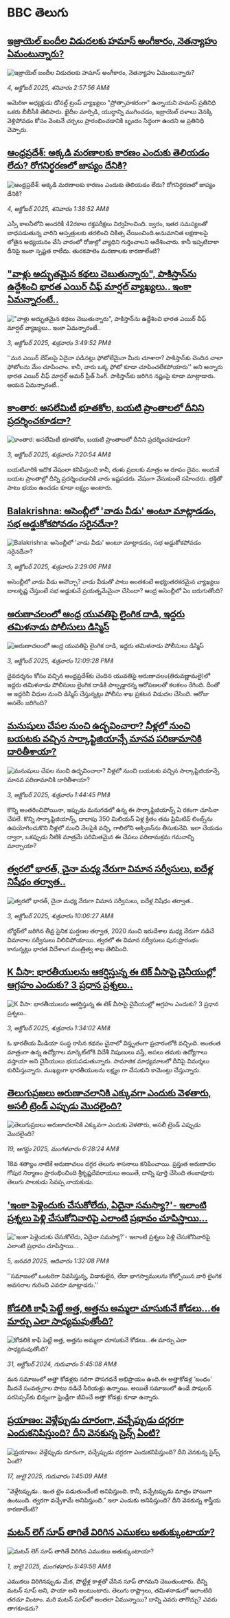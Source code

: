 # BBC తెలుగు## [ఇజ్రాయెల్ బందీల విడుదలకు హమాస్ అంగీకారం, నెతన్యాహు ఏమంటున్నారు? ](https://www.bbc.com/telugu/articles/crrj8gqn2gyo?at_medium=RSS&at_campaign=rss?at_campaign=githubrss)![ఇజ్రాయెల్ బందీల విడుదలకు హమాస్ అంగీకారం, నెతన్యాహు ఏమంటున్నారు? ](https://ichef.bbci.co.uk/ace/ws/240/cpsprodpb/78ab/live/2ca9c6c0-a0c9-11f0-92db-77261a15b9d2.jpg)_4, అక్టోబర్ 2025, శనివారం 2:57:56 AMకి_అమెరికా అధ్యక్షుడు డోనల్డ్ ట్రంప్ వ్యాఖ్యలు "ప్రోత్సాహకరంగా" ఉన్నాయని హమాస్ ప్రతినిధి ఒకరు బీబీసీకి తెలిపారు. ఖైదీల మార్పిడి, యుద్ధాన్ని ముగించడం, ఇజ్రాయెల్ దళాలు వెనక్కి వెళ్లిపోవడం కోసం వెంటనే చర్చలు ప్రారంభించడానికి బృందం సిద్ధంగా ఉందని ఆ ప్రతినిధి చెప్పారు.## [ఆంధ్రప్రదేశ్: అక్కడి మరణాలకు కారణం ఎందుకు తెలియడం లేదు? రోగనిర్థరణలో జాప్యం దేనికి? ](https://www.bbc.com/telugu/articles/ckg341vjd7jo?at_medium=RSS&at_campaign=rss?at_campaign=githubrss)![ఆంధ్రప్రదేశ్: అక్కడి మరణాలకు కారణం ఎందుకు తెలియడం లేదు? రోగనిర్థరణలో జాప్యం దేనికి? ](https://ichef.bbci.co.uk/ace/ws/240/cpsprodpb/1499/live/d292db70-a06b-11f0-928c-71dbb8619e94.jpg)_4, అక్టోబర్ 2025, శనివారం 1:38:52 AMకి_ఎస్సీ కాలనీలోని అందరికీ 42రకాల రక్తపరీక్షలు నిర్వహించింది. జ్వరం, ఇతర సమస్యలతో బాధపడుతున్న వారిని ఆస్పత్రులకు తరలించి చికిత్స చేయించింది.అనుమానిత లక్షణాలపై లోతైన అధ్యయనం చేసి వారంలో రోజుల్లో వ్యాధిని గుర్తించాలని ఆదేశించారు. కానీ ఇప్పటిదాకా దీనిపై ఇంకా స్పష్టత రాలేదు. తురకపాలెం మరణాలకు కారణాలేంటి?## ["వాళ్లు అద్భుతమైన కథలు చెబుతున్నారు", పాకిస్తాన్‌‌‌ను ఉద్దేశించి భారత ఎయిర్‌ చీఫ్ మార్షల్ వ్యాఖ్యలు.. ఇంకా ఏమన్నారంటే..](https://www.bbc.com/telugu/articles/cz08jem75y7o?at_medium=RSS&at_campaign=rss?at_campaign=githubrss)!["వాళ్లు అద్భుతమైన కథలు చెబుతున్నారు", పాకిస్తాన్‌‌‌ను ఉద్దేశించి భారత ఎయిర్‌ చీఫ్ మార్షల్ వ్యాఖ్యలు.. ఇంకా ఏమన్నారంటే..](https://ichef.bbci.co.uk/ace/ws/240/cpsprodpb/f87b/live/11aaa920-a06a-11f0-92db-77261a15b9d2.jpg)_3, అక్టోబర్ 2025, శుక్రవారం 3:49:52 PMకి_''మన ఎయిర్ బేస్‌లపై ఏదైనా పడినట్లు ఫోటోలేమైనా మీరు చూశారా? పాకిస్తాన్‌కు చెందిన చాలా ఫోటోలను మేం చూపించాం. కానీ, వారు ఒక్క ఫోటో కూడా చూపించలేకపోయారు'' అని అన్నారు భారత ఎయిర్ చీఫ్ మార్షల్ అమర్ ప్రీత్ సింగ్. పాకిస్తాన్‌కు జరిగిన నష్టంపై కూడా మాట్లాడారు. ఆయన ఏమన్నారంటే..## [కాంతార: అసలేమిటీ భూతకోల, బయటి ప్రాంతాలలో దీనిని ప్రదర్శించకూడదా?  ](https://www.bbc.com/telugu/articles/cr5qjnvzg7no?at_medium=RSS&at_campaign=rss?at_campaign=githubrss)![కాంతార: అసలేమిటీ భూతకోల, బయటి ప్రాంతాలలో దీనిని ప్రదర్శించకూడదా?  ](https://ichef.bbci.co.uk/ace/ws/240/cpsprodpb/c56a/live/c8838e90-9f8f-11f0-b741-177e3e2c2fc7.jpg)_3, అక్టోబర్ 2025, శుక్రవారం 7:20:54 AMకి_బయటివారికి ఇదొక వేషంలా కనిపిస్తుంది కానీ, తుళు ప్రజలకు మాత్రం ఆ రూపం దైవం. అందుకే బయట ప్రాంతాల్లో దీన్ని ప్రదర్శించడానికి వారు ఇష్టపడరు. వేషంగా వేసుకుంటే సహించరు. భక్తితో పాటు భయం ఉంచడం కూడా లక్ష్యం అంటారు.## [Balakrishna: అసెంబ్లీలో 'వాడు వీడు' అంటూ మాట్లాడడం, సభ అడ్డుకోకపోవడం సరైనదేనా? ](https://www.bbc.com/telugu/articles/c8ex2g86xkeo?at_medium=RSS&at_campaign=rss?at_campaign=githubrss)![Balakrishna: అసెంబ్లీలో 'వాడు వీడు' అంటూ మాట్లాడడం, సభ అడ్డుకోకపోవడం సరైనదేనా? ](https://ichef.bbci.co.uk/ace/ws/240/cpsprodpb/c8f6/live/39b19b00-a064-11f0-92db-77261a15b9d2.jpg)_3, అక్టోబర్ 2025, శుక్రవారం 2:29:06 PMకి_అసెంబ్లీలో వాడు వీడు అనొచ్చా? వాడు వీడుతో పాటు అంతకంటే అభ్యంతరకరమైన వ్యాఖ్యలు బాలకృష్ణ చేస్తుంటే సభ అడ్డుకునే  ప్రయత్నమేమైనా చేసిందా? ఆంధ్ర అసెంబ్లీలో ఏం జరుగుతోంది?## [అరుణాచలంలో ఆంధ్ర యువతిపై లైంగిక దాడి, ఇద్దరు తమిళనాడు పోలీసులు డిస్మిస్](https://www.bbc.com/telugu/articles/c740y1rww8mo?at_medium=RSS&at_campaign=rss?at_campaign=githubrss)![అరుణాచలంలో ఆంధ్ర యువతిపై లైంగిక దాడి, ఇద్దరు తమిళనాడు పోలీసులు డిస్మిస్](https://ichef.bbci.co.uk/ace/ws/240/cpsprodpb/94d5/live/47759a10-a051-11f0-b741-177e3e2c2fc7.jpg)_3, అక్టోబర్ 2025, శుక్రవారం 12:09:28 PMకి_దైవదర్శనం కోసం వచ్చిన ఆంధ్రప్రదేశ్‌కు చెందిన యువతిపై అరుణాచలం(తిరువణ్ణామలై)లో ఇద్దరు తమిళనాడు పోలీసులు లైంగిక దాడికి పాల్పడ్డారన్న ఆరోపణలతో కలకలం రేగింది. దీంతో ఆ ఇద్దరినీ విధుల నుంచి డిస్మిస్ చేస్తున్నట్లు పోలీసు శాఖ ప్రకటన విడుదల చేసింది. ఆరోజు అసలేం జరిగింది?## [మనుషులు చేపల నుంచి ఉద్భవించారా? నీళ్లలో నుంచి బయటకు వచ్చిన సార్కాప్టిజియాన్సే మానవ పరిణామానికి దారితీశాయా? ](https://www.bbc.com/telugu/articles/cy8rvxg1ggko?at_medium=RSS&at_campaign=rss?at_campaign=githubrss)![మనుషులు చేపల నుంచి ఉద్భవించారా? నీళ్లలో నుంచి బయటకు వచ్చిన సార్కాప్టిజియాన్సే మానవ పరిణామానికి దారితీశాయా? ](https://ichef.bbci.co.uk/ace/ws/240/cpsprodpb/469b/live/ae3a4630-a05e-11f0-89d1-6da56a5b5901.jpg)_3, అక్టోబర్ 2025, శుక్రవారం 1:44:45 PMకి_కొన్ని అంతరించిపోయినా, ఇప్పుడు మనుగడలో ఉన్న ఈ సార్కాప్టిజియాన్స్ ఏ రకంగా చూసినా చేపలే. కొన్ని సార్కాప్టిజియాన్స్, దాదాపు 350 మిలియన్ ఏళ్ల క్రితం తమ ప్రిమిటివ్ లింబ్స్‌ను ఉపయోగించుకొని నీళ్లలో నుంచి నేలపైకి వచ్చి, గాలిలోని ఆక్సిజన్‌ను తీసుకునేవి. ఇలా చేయడం ద్వారా, ఒకప్పుడు నీటికి మాత్రమే పరిమితమైన ఈ చేపలు పరిణామక్రమ గమనాన్ని మార్చాయా?## [త్వరలో భారత్, చైనా మధ్య నేరుగా విమాన సర్వీసులు, ఐదేళ్ల నిషేధం తర్వాత..](https://www.bbc.com/telugu/articles/c5yjzjzwle1o?at_medium=RSS&at_campaign=rss?at_campaign=githubrss)![త్వరలో భారత్, చైనా మధ్య నేరుగా విమాన సర్వీసులు, ఐదేళ్ల నిషేధం తర్వాత..](https://ichef.bbci.co.uk/ace/ws/240/cpsprodpb/19d1/live/4e5f7f30-a029-11f0-b953-476f858a7e51.jpg)_3, అక్టోబర్ 2025, శుక్రవారం 10:06:27 AMకి_బోర్డర్‌లో జరిగిన తీవ్ర సైనిక ఘర్షణల తర్వాత, 2020 నుంచి ఇరుదేశాల మధ్య నేరుగా నడిచే విమానాల సర్వీసులు నిలిచిపోయాయి. త్వరలో ఈ విమాన సర్వీసులు పున:ప్రారంభం కానున్నట్లు భారత విదేశాంగ మంత్రిత్వ శాఖ తెలిపింది.## [K వీసా: భారతీయులను ఆకర్షిస్తున్న ఈ టెక్ వీసాపై చైనీయుల్లో ఆగ్రహం ఎందుకు? 3 ప్రధాన ప్రశ్నలు..](https://www.bbc.com/telugu/articles/cwy8d92d71do?at_medium=RSS&at_campaign=rss?at_campaign=githubrss)![K వీసా: భారతీయులను ఆకర్షిస్తున్న ఈ టెక్ వీసాపై చైనీయుల్లో ఆగ్రహం ఎందుకు? 3 ప్రధాన ప్రశ్నలు..](https://ichef.bbci.co.uk/ace/ws/240/cpsprodpb/9b17/live/c93bdce0-9fa1-11f0-b741-177e3e2c2fc7.jpg)_3, అక్టోబర్ 2025, శుక్రవారం 1:34:02 AMకి_ఓ భారతీయ మీడియా సంస్థ రాసిన కథనం చైనాలో విస్తృతంగా ప్రచారంలోకి వచ్చింది. అంతంత మాత్రంగా ఉన్న ఉద్యోగాల మార్కెట్‌లోకి విదేశీ నిపుణులు వస్తే, అసలు తమకు ఉద్యోగాలు వస్తాయా అని చైనీయులు భయపడుతున్నారు. సామాజిక మాధ్యమాలలో దీనిపై విమర్శలు కురిపిస్తున్నారు. ముఖ్యంగా భారతీయులను లక్ష్యం గా చేసుకుని కామెంట్లు చేస్తున్నారు.## [తెలుగుప్రజలు అరుణాచలానికి ఎక్కువగా ఎందుకు వెళతారు, అసలీ ట్రెండ్ ఎప్పుడు మొదలైంది? ](https://www.bbc.com/telugu/articles/c8jp32zrzxpo?at_medium=RSS&at_campaign=rss?at_campaign=githubrss)![తెలుగుప్రజలు అరుణాచలానికి ఎక్కువగా ఎందుకు వెళతారు, అసలీ ట్రెండ్ ఎప్పుడు మొదలైంది? ](https://ichef.bbci.co.uk/ace/ws/240/cpsprodpb/cf2d/live/01932bf0-7d85-11f0-98a0-956f61945264.jpg)_19, ఆగస్టు 2025, మంగళవారం 6:28:24 AMకి_18వ శతాబ్దం నాటికే అరుణాచలం దగ్గర తెలుగు శాసనాలు కనిపించాయి. ప్రస్తుత అరుణాచల గోపుర నిర్మాణం ప్రారంభించింది శ్రీకృష్ణదేవరాయలు అయితే, దాన్ని పూర్తి చేసింది తంజావూరు తెలుగు పాలకుడు సేవప్ప నాయకుడు.## ['ఇంకా పెళ్లెందుకు చేసుకోలేదు, ఏదైనా సమస్యా?'- ఇలాంటి ప్రశ్నలు పెళ్లి చేసుకోనివారిపై ఎలాంటి ప్రభావం చూపిస్తాయి... ](https://www.bbc.com/telugu/articles/cgq1w3lz7yyo?at_medium=RSS&at_campaign=rss?at_campaign=githubrss)!['ఇంకా పెళ్లెందుకు చేసుకోలేదు, ఏదైనా సమస్యా?'- ఇలాంటి ప్రశ్నలు పెళ్లి చేసుకోనివారిపై ఎలాంటి ప్రభావం చూపిస్తాయి... ](https://ichef.bbci.co.uk/ace/ws/240/cpsprodpb/f6de/live/72c94a60-cb3e-11ef-87df-d575b9a434a4.jpg)_5, జనవరి 2025, ఆదివారం 1:32:08 PMకి_''సమాజంలో ఒంటరిగా నివసిస్తున్న, విడాకులైన, లేదా భాగస్వాములను కోల్పోయిన వారి లైంగిక అవసరాల గురించి ఎవరూ మాట్లాడరు.''## [కోడలికి కాఫీ పెట్టే అత్త, అత్తను అమ్మలా చూసుకునే కోడలు...ఈ మార్పు ఎలా సాధ్యమవుతోంది?](https://www.bbc.com/telugu/articles/c1l41zl8el2o?at_medium=RSS&at_campaign=rss?at_campaign=githubrss)![కోడలికి కాఫీ పెట్టే అత్త, అత్తను అమ్మలా చూసుకునే కోడలు...ఈ మార్పు ఎలా సాధ్యమవుతోంది?](https://ichef.bbci.co.uk/ace/ws/240/cpsprodpb/2b61/live/9176a6d0-8b0e-11ef-a81b-b1eda9741da3.jpg)_31, అక్టోబర్ 2024, గురువారం 5:45:08 AMకి_మన సమాజంలో అత్తా కోడళ్లకు సరిగా పొసగదనే అభిప్రాయం ఉంది.ఈ అత్తాకోడళ్ల ‘బంధం’ మీదనే సంవత్సరాల పాటు నడిచే సీరియళ్లు ఉన్నాయి. అయితే సమాజంలో ఉండే పాపులర్ పరసెప్సన్‌కు భిన్నంగా ఫ్రెండ్లీగా జీవించే అత్తా కోడళ్లు కూడా ఉన్నారు.## [ప్రయాణం: వెళ్లేప్పుడు దూరంగా, వచ్చేప్పుడు దగ్గరగా ఎందుకనిపిస్తుంది? దీని వెనకున్న సైన్స్ ఏంటి?](https://www.bbc.com/telugu/articles/c0l4y727n1jo?at_medium=RSS&at_campaign=rss?at_campaign=githubrss)![ప్రయాణం: వెళ్లేప్పుడు దూరంగా, వచ్చేప్పుడు దగ్గరగా ఎందుకనిపిస్తుంది? దీని వెనకున్న సైన్స్ ఏంటి?](https://ichef.bbci.co.uk/ace/ws/240/cpsprodpb/054c/live/6957c010-62b0-11f0-8e78-11023c48a856.png)_17, జులై 2025, గురువారం 1:45:09 AMకి_"వెళ్లేటప్పుడు.. ఇంత టైం పడుతుందేంటి అనిపిస్తుంది. కానీ, వచ్చేటప్పుడు మాత్రం హాయిగా ఉంటుంది. త్వరగా వచ్చేశామే అనిపిస్తుంది." ఇలా ఎందుకు అనిపిస్తుంది? దీని వెనకున్న శాస్త్రీయ కారణాలేంటి?## [మటన్ లెగ్ సూప్ తాగితే విరిగిన ఎముకలు అతుక్కుంటాయా?](https://www.bbc.com/telugu/articles/c0l4g92j8kzo?at_medium=RSS&at_campaign=rss?at_campaign=githubrss)![మటన్ లెగ్ సూప్ తాగితే విరిగిన ఎముకలు అతుక్కుంటాయా?](https://ichef.bbci.co.uk/ace/ws/240/cpsprodpb/b31e/live/cce532c0-6d41-11f0-9462-bb509dc78127.jpg)_1, జులై 2025, మంగళవారం 5:49:58 AMకి_ఎముకలు విరిగినప్పుడు మేక, పొట్టేళ్ల కాళ్లతో చేసిన సూప్ తాగమని చెబుతుంటారు. దీన్ని మటన్ సూప్ అని, పాయా అని అంటుంటారు. తెలుగు రాష్ట్రాలు, తమిళనాడులో ఇలాంటిది తరచూ వింటాం. మరి మటన్ సూప్‌లో అంతలా ఏమున్నాయి? దాన్ని ఎవరు తాగొచ్చు? ఎవరు తాగకూడదు?